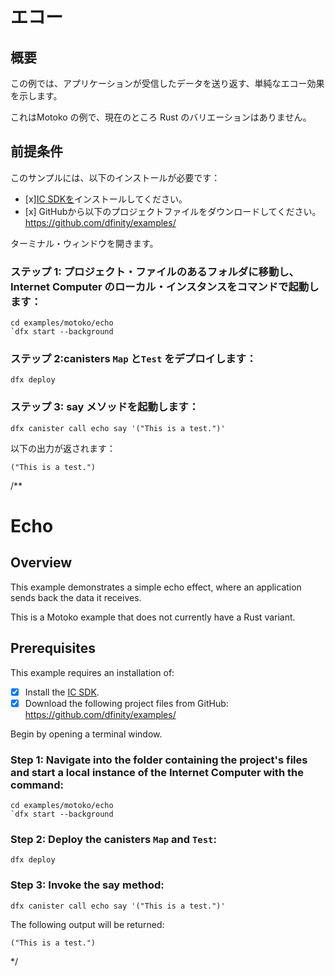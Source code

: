 # エコー

## 概要

この例では、アプリケーションが受信したデータを送り返す、単純なエコー効果を示します。

これはMotoko の例で、現在のところ Rust のバリエーションはありません。

## 前提条件

このサンプルには、以下のインストールが必要です：

- \[x\][IC SDKを](../developer-docs/setup/install/index.mdx)インストールしてください。
- \[x\] GitHubから以下のプロジェクトファイルをダウンロードしてください。https://github.com/dfinity/examples/

ターミナル・ウィンドウを開きます。

### ステップ 1: プロジェクト・ファイルのあるフォルダに移動し、Internet Computer のローカル・インスタンスをコマンドで起動します：

    cd examples/motoko/echo
    `dfx start --background

### ステップ 2:canisters `Map` と`Test` をデプロイします：

    dfx deploy

### ステップ 3: say メソッドを起動します：

    dfx canister call echo say '("This is a test.")'

以下の出力が返されます：

    ("This is a test.")

/**
# Echo

## Overview

This example demonstrates a simple echo effect, where an application sends back the data it receives.

This is a Motoko example that does not currently have a Rust variant. 


## Prerequisites
This example requires an installation of:

- [x] Install the [IC SDK](../developer-docs/setup/install/index.mdx).
- [x] Download the following project files from GitHub: https://github.com/dfinity/examples/

Begin by opening a terminal window.

### Step 1: Navigate into the folder containing the project's files and start a local instance of the Internet Computer with the command:

```
cd examples/motoko/echo
`dfx start --background
```

### Step 2: Deploy the canisters `Map` and `Test`:

```
dfx deploy
```

### Step 3: Invoke the say method:

```
dfx canister call echo say '("This is a test.")'
```


The following output will be returned: 

```
("This is a test.")
```
*/